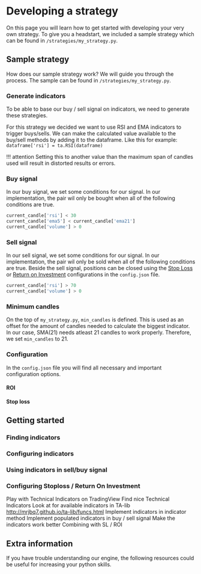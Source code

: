 # Developing a strategy
On this page you will learn how to get started with developing your very own strategy. To give you a headstart, we included a sample strategy which can be found in ``/strategies/my_strategy.py``. 

## Sample strategy
How does our sample strategy work? We will guide you through the process. The sample can be found in ``/strategies/my_strategy.py``. 

### Generate indicators
To be able to base our buy / sell signal on indicators, we need to generate these strategies. 

For this strategy we decided we want to use RSI and EMA indicators to trigger buys/sells. We can make the calculated value available to the buy/sell methods by adding it to the dataframe. Like this for example: 
``dataframe['rsi'] = ta.RSI(dataframe)``

!!! attention
    Setting this to another value than the maximum span of candles used will result in distorted results or errors.

### Buy signal
In our buy signal, we set some conditions for our signal. In our implementation, the pair wil only be bought when all of the following conditions are true.
```python
current_candle['rsi'] < 30
current_candle['ema5'] < current_candle['ema21']
current_candle['volume'] > 0
```

### Sell signal
In our sell signal, we set some conditions for our signal. In our implementation, the pair wil only be sold when all of the following conditions are true. Beside the sell signal, positions can be closed using the [Stop Loss](#Stop_loss) or [Return on Investment](#ROI) configurations in the ``config.json`` file.
```python
current_candle['rsi'] > 70
current_candle['volume'] > 0
```

### Minimum candles 
On the top of ``my_strategy.py``, ``min_candles`` is defined. This is used as an offset for the amount of candles needed to calculate the biggest indicator. In our case, SMA(21) needs atleast 21 candles to work properly. Therefore, we set ``min_candles`` to 21. 

### Configuration
In the ``config.json`` file you will find all necessary and important configuration options. 
#### ROI
#### Stop loss

## Getting started
### Finding indicators
### Configuring indicators
### Using indicators in sell/buy signal
### Configuring Stoploss / Return On Investment

Play with Technical Indicators on TradingView
Find nice Technical Indicators
Look at for available indicators in TA-lib http://mrjbq7.github.io/ta-lib/funcs.html
Implement indicators in indicator method
Implement populated indicators in buy / sell signal
Make the indicators work better
Combining with SL / ROI

## Extra information
If you have trouble understanding our engine, the following resources could be useful for increasing your python skills.